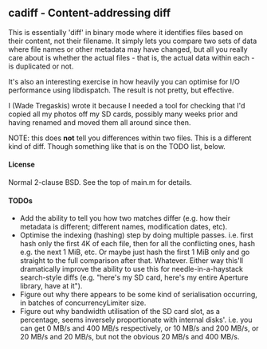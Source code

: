 cadiff - Content-addressing diff
--------------------------------

This is essentially 'diff' in binary mode where it identifies files based on their content, not their filename.  It simply lets you compare two sets of data where file names or other metadata may have changed, but all you really care about is whether the actual files - that is, the actual data within each - is duplicated or not.

It's also an interesting exercise in how heavily you can optimise for I/O performance using libdispatch.  The result is not pretty, but effective.

I (Wade Tregaskis) wrote it because I needed a tool for checking that I'd copied all my photos off my SD cards, possibly many weeks prior and having renamed and moved them all around since then.

NOTE: this does **not** tell you differences within two files.  This is a different kind of diff.  Though something like that is on the TODO list, below.


#### License

Normal 2-clause BSD.  See the top of main.m for details.


#### TODOs

* Add the ability to tell you how two matches differ (e.g. how their metadata is different; different names, modification dates, etc).
* Optimise the indexing (hashing) step by doing multiple passes.  i.e. first hash only the first 4K of each file, then for all the conflicting ones, hash e.g. the next 1 MiB, etc.  Or maybe just hash the first 1 MiB only and go straight to the full comparison after that.  Whatever.  Either way this'll dramatically improve the ability to use this for needle-in-a-haystack search-style diffs (e.g. "here's my SD card, here's my entire Aperture library, have at it").
* Figure out why there appears to be some kind of serialisation occurring, in batches of concurrencyLimiter size.
* Figure out why bandwidth utilisation of the SD card slot, as a percentage, seems inversely proportionate with internal disks'.  i.e. you can get 0 MB/s and 400 MB/s respectively, or 10 MB/s and 200 MB/s, or 20 MB/s and 20 MB/s, but not the obvious 20 MB/s and 400 MB/s.
